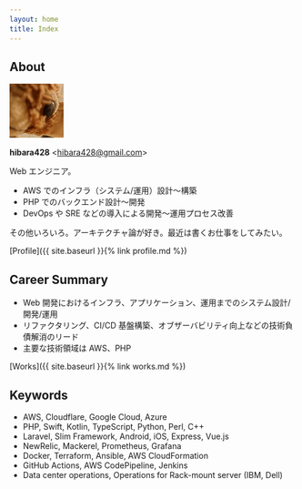 ```yaml
---
layout: home
title: Index
---
```


## About

![img/gizmo-icon.jpg](img/gizmo-icon.jpg)

**hibara428** \<hibara428@gmail.com\>

Web エンジニア。

- AWS でのインフラ（システム/運用）設計〜構築
- PHP でのバックエンド設計〜開発
- DevOps や SRE などの導入による開発〜運用プロセス改善

その他いろいろ。アーキテクチャ論が好き。最近は書くお仕事をしてみたい。

[Profile]({{ site.baseurl }}{% link profile.md %})

## Career Summary

- Web 開発におけるインフラ、アプリケーション、運用までのシステム設計/開発/運用
- リファクタリング、CI/CD 基盤構築、オブザーバビリティ向上などの技術負債解消のリード
- 主要な技術領域は AWS、PHP

[Works]({{ site.baseurl }}{% link works.md %})

## Keywords

- AWS, Cloudflare, Google Cloud, Azure
- PHP, Swift, Kotlin, TypeScript, Python, Perl, C++
- Laravel, Slim Framework, Android, iOS, Express, Vue.js
- NewRelic, Mackerel, Prometheus, Grafana
- Docker, Terraform, Ansible, AWS CloudFormation
- GitHub Actions, AWS CodePipeline, Jenkins
- Data center operations, Operations for Rack-mount server (IBM, Dell)
